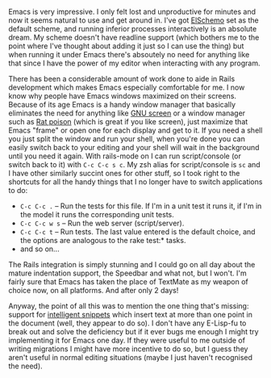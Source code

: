 Emacs is very impressive. I only felt lost and unproductive for minutes and now it seems natural to use and get around in. I've got <a href="2007.06.14-more-scheming-with-haskell">ElSchemo</a> set as the default scheme, and running inferior processes interactively is an absolute dream. My scheme doesn't have readline support (which bothers me to the point where I've thought about adding it just so I can use the thing) but when running it under Emacs there's absoutely no need for anything like that since I have the power of my editor when interacting with any program.

There has been a considerable amount of work done to aide in Rails development which makes Emacs especially comfortable for me. I now know why people have Emacs windows maximized on their screens. Because of its age Emacs is a handy window manager that basically eliminates the need for anything like <a href="http://en.wikipedia.org/wiki/GNU_Screen">GNU screen</a> or a window manager such as <a href="http://www.nongnu.org/ratpoison/">Rat poison</a> (which is great if you like screen), just maximize that Emacs "frame" or open one for each display and get to it. If you need a shell you just split the window and run your shell, when you're done you can easily switch back to your editing and your shell will wait in the background until you need it again. With rails-mode on I can run script/console (or switch back to it) with <code>C-c C-c s c</code>. My zsh alias for script/console is <code>sc</code> and I have other similarly succint ones for other stuff, so I took right to the shortcuts for all the handy things that I no longer have to switch applications to do:

 * <code>C-c C-c .</code> – Run the tests for this file. If I'm in a unit test it runs it, if I'm in the model it runs the corresponding unit tests.
 * <code>C-c C-c w s</code> – Run the web server (script/server).
 * <code>C-c C-c t</code> – Run tests. The last value entered is the default choice, and the options are analogous to the rake test:* tasks.
 * and so on...

The Rails integration is simply stunning and I could go on all day about the mature indentation support, the Speedbar and what not, but I won't. I'm fairly sure that Emacs has taken the place of TextMate as my weapon of choice now, on all platforms. And after only 2 days!

Anyway, the point of all this was to mention the one thing that's missing: support for <a href="2006.02.22-intelligent-migration-snippets-0.1-for-textmate">intelligent snippets</a> which insert text at more than one point in the document (well, they appear to do so). I don't have any E-Lisp-fu to break out and solve the deficiency but if it ever bugs me enough I might try implementing it for Emacs one day. If they were useful to me outside of writing migrations I might have more incentive to do so, but I guess they aren't useful in normal editing situations (maybe I just haven't recognised the need).
